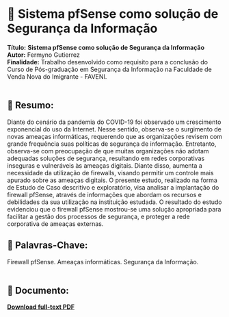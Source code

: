 # :notebook_with_decorative_cover:  Sistema pfSense como solução de Segurança da Informação 

**Título:** **Sistema pfSense como solução de Segurança da Informação**   
**Autor:** Fermyno Gutierrez  
**Finalidade:** Trabalho desenvolvido como requisito para a conclusão do Curso de Pós-graduação em Segurança da Informação na Faculdade de Venda Nova do Imigrante - FAVENI.  
<br />

## :page_facing_up: Resumo:

Diante do cenário da pandemia do COVID-19 foi observado um crescimento exponencial do uso da Internet. Nesse sentido, observa-se o surgimento de novas ameaças informáticas, requerendo que as organizações revisem com grande frequência suas políticas de segurança de informação. Entretanto, observa-se com preocupação de que muitas organizações não adotam adequadas soluções de segurança, resultando em redes corporativas inseguras e vulneráveis às ameaças digitais. Diante disso, aumenta a necessidade da utilização de firewalls, visando permitir um controle mais apurado sobre as ameaças digitais. O presente estudo, realizado na forma de Estudo de Caso descritivo e exploratório, visa analisar a implantação do firewall pfSense, através de informações que abordam os recursos e debilidades da sua utilização na instituição estudada. O resultado do estudo evidenciou que o firewall pfSense mostrou-se uma solução apropriada para facilitar a gestão dos processos de segurança, e proteger a rede corporativa de ameaças externas.
<br />

## :bookmark: Palavras-Chave:

Firewall pfSense. Ameaças informáticas. Segurança da Informação.  
<br />

## :file_folder: Documento:

[**Download full-text PDF**](https://github.com/fermyno/scientific-research-papers/blob/main/pfsense-seguranca-da-informacao/sistema-pfsense-como-solucao-de-seguranca-da-informacao.pdf)  

<br />
<br />
<br />
